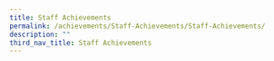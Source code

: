 ```yaml
---
title: Staff Achievements
permalink: /achievements/Staff-Achievements/Staff-Achievements/
description: ""
third_nav_title: Staff Achievements
---
```

